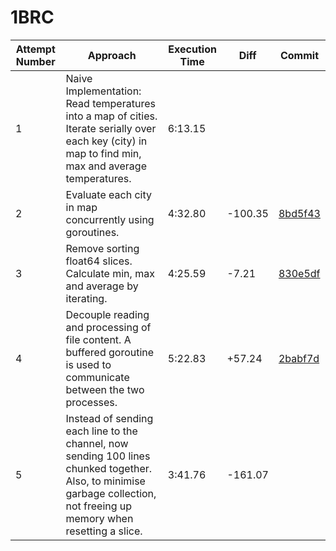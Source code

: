 # 1BRC

| Attempt Number | Approach | Execution Time | Diff | Commit |
|-----------------|---|---|---|--|
|1| Naive Implementation: Read temperatures into a map of cities. Iterate serially over each key (city) in map to find min, max and average temperatures.| 6:13.15 | || 
|2| Evaluate each city in map concurrently using goroutines.|4:32.80|-100.35| [8bd5f43](https://github.com/shraddhaag/1brc/commit/8bd5f437e8cc231e3ee18348b83f4dc694137546)|
|3|Remove sorting float64 slices. Calculate min, max and average by iterating.|4:25.59|-7.21|[830e5df](https://github.com/shraddhaag/1brc/commit/830e5dfacff9fb7a41d12027e21399736bc34701)|
|4|Decouple reading and processing of file content. A buffered goroutine is used to communicate between the two processes.|5:22.83|+57.24|[2babf7d](https://github.com/shraddhaag/1brc/commit/2babf7dda72d92c72722b220b8b663e747075bd7)|
|5|Instead of sending each line to the channel, now sending 100 lines chunked together. Also, to minimise garbage collection, not freeing up memory when resetting a slice. |3:41.76|-161.07||